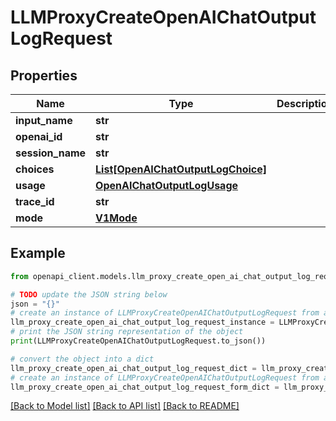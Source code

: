 # LLMProxyCreateOpenAIChatOutputLogRequest


## Properties

Name | Type | Description | Notes
------------ | ------------- | ------------- | -------------
**input_name** | **str** |  | [optional] 
**openai_id** | **str** |  | [optional] 
**session_name** | **str** |  | [optional] 
**choices** | [**List[OpenAIChatOutputLogChoice]**](OpenAIChatOutputLogChoice.md) |  | [optional] 
**usage** | [**OpenAIChatOutputLogUsage**](OpenAIChatOutputLogUsage.md) |  | [optional] 
**trace_id** | **str** |  | [optional] 
**mode** | [**V1Mode**](V1Mode.md) |  | [optional] 

## Example

```python
from openapi_client.models.llm_proxy_create_open_ai_chat_output_log_request import LLMProxyCreateOpenAIChatOutputLogRequest

# TODO update the JSON string below
json = "{}"
# create an instance of LLMProxyCreateOpenAIChatOutputLogRequest from a JSON string
llm_proxy_create_open_ai_chat_output_log_request_instance = LLMProxyCreateOpenAIChatOutputLogRequest.from_json(json)
# print the JSON string representation of the object
print(LLMProxyCreateOpenAIChatOutputLogRequest.to_json())

# convert the object into a dict
llm_proxy_create_open_ai_chat_output_log_request_dict = llm_proxy_create_open_ai_chat_output_log_request_instance.to_dict()
# create an instance of LLMProxyCreateOpenAIChatOutputLogRequest from a dict
llm_proxy_create_open_ai_chat_output_log_request_form_dict = llm_proxy_create_open_ai_chat_output_log_request.from_dict(llm_proxy_create_open_ai_chat_output_log_request_dict)
```
[[Back to Model list]](../README.md#documentation-for-models) [[Back to API list]](../README.md#documentation-for-api-endpoints) [[Back to README]](../README.md)


